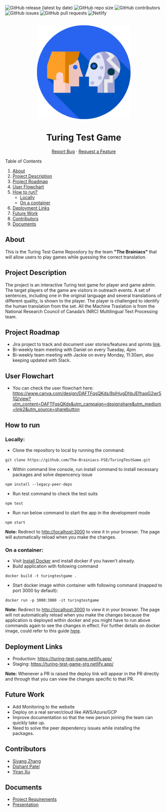 ![GitHub release (latest by date)](https://img.shields.io/github/v/release/dishant9397/TuringTestGame?display_name=tag) ![GitHub repo size](https://img.shields.io/github/repo-size/dishant9397/TuringTestGame)
![GitHub contributors](https://img.shields.io/github/contributors/dishant9397/TuringTestGame) ![GitHub issues](https://img.shields.io/github/issues-raw/dishant9397/TuringTestGame) ![GitHub pull requests](https://img.shields.io/github/issues-pr-raw/dishant9397/TuringTestGame) ![Netlify](https://img.shields.io/netlify/6f8bc681-652d-4fbc-9be9-513a8bd9ca80)     

<br />
<div align="center">
    <img src="https://raw.githubusercontent.com/The-Brainiacs-FSE/TuringTestGame/master/src/components/game-intro/resources/logo.svg" alt="Logo" height="300">
  <h1 align="center">Turing Test Game</h1>
  <p align="center">
    <a href="https://github.com/The-Brainiacs-FSE/TuringTestGame/issues">Report Bug</a>
    ·
    <a href="https://github.com/The-Brainiacs-FSE/TuringTestGame/issues">Request a Feature</a>
  </p>
</div>

<!-- TABLE OF CONTENTS -->

<summary>Table of Contents</summary>
<ol>
<li><a href="#about">About</a></li>
<li><a href="#project-description">Project Description</a></li>
<li><a href="#project-roadmap">Project Roadmap</a></li>
<li><a href="#user-flowchart">User Flowchart</a></li>
<li>
  <a href="#how-to-run">How to run?</a>
  <ul>
    <li><a href="#locally">Locally</a></li>
    <li><a href="#on-a-container">On a container</a></li>
  </ul>
</li>
<li><a href="#deployment-links">Deployment Links</a></li>    
<li><a href="#future-work">Future Work</a></li>
<li><a href="#contributors">Contributors</a></li>
<li><a href="#documents">Documents</a></li>
</ol>

## About 
This is the Turing Test Game Repository by the team **"The Brainiacs"** that will allow users to play games while guessing the correct translation.

## Project Description

The project is an interactive Turing test game for player and game admin. The target players of the game are visitors in outreach events. A set of sentences, including one in the original language and several translations of different quality, is shown to the player. The player is challenged to identify the human translation from the set. All the Machine Traslation is from the National Research Council of Canada’s (NRC) Multilingual Text Processing team.

## Project Roadmap

* Jira project to track and document user stories/features and sprints [link](https://siyangzhang.atlassian.net/jira/software/projects/TTG/boards/2).
* Bi-weekly team meeting with Daniel on every Tuesday, 4pm
* Bi-weekly team meeting with Jackie on every Monday, 11:30am, also keeping updated with Slack.

## User Flowchart

* You can check the user flowchart here: https://www.canva.com/design/DAFTFqsQKds/8sIHugDhbJEfhaqG2wr51Q/view?utm_content=DAFTFqsQKds&utm_campaign=designshare&utm_medium=link2&utm_source=sharebutton

## How to run

### Locally:
* Clone the repository to local by running the command:
```
git clone https://github.com/The-Brainiacs-FSE/TuringTestGame.git
```
* Within command line console, run install command to install necessary packages and solve depencency issue
```
npm install --legacy-peer-deps
```
* Run test command to check the test suits
```
npm test
```
* Run run below command to start the app in the development mode
```
npm start
```
**Note:** Redirect to [http://localhost:3000](http://localhost:3000) to view it in your browser. The page will automatically reload when you make the changes.

### On a container:
*  Visit [Install Docker](https://docs.docker.com/desktop/) and install docker if you haven't already.
* Build application with following command
```
docker build -t turingtestgame .
```
* Start docker image within container with following command (mapped to port 3000 by default):
```
docker run -p 3000:3000 -it turingtestgame
```
**Note:** Redirect to [http://localhost:3000](http://localhost:3000) to view it in your browser. The page will not automatically reload when you make the changes because the application is deployed within docker and you might have to run above commands again to see the changes in effect. For further details on docker image, could refer to this guide [here](https://code.visualstudio.com/docs/containers/quickstart-node).

## Deployment Links

* Production: https://turing-test-game.netlify.app/
* Staging: https://turing-test-game-stg.netlify.app/

**Note:** Whenever a PR is raised the deploy link will appear in the PR directly and through that you can view the changes specific to that PR.

## Future Work

* Add Monitoring to the website 
* Deploy on a real server/cloud like AWS/Azure/GCP
* Improve documentation so that the new person joining the team can quickly take up.
* Need to solve the peer dependency issues while installing the packages.

## Contributors

* [Siyang Zhang](https://github.com/AlexYoungZ)
* [Dishant Patel](https://github.com/dishant9397)
* [Yiran Xu](https://github.com/EranXu)

## Documents

*  [Project Requirements](docs/Project%20Requirements.docx)
*  [Presentation](docs/Presentation.pptx)
